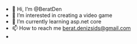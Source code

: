 - 👋 Hi, I’m @BeratDen
- 👀 I’m interested in creating a video game
- 🌱 I’m currently learning asp.net core
- 📫 How to reach me berat.denizsids@gmail.com
- 
